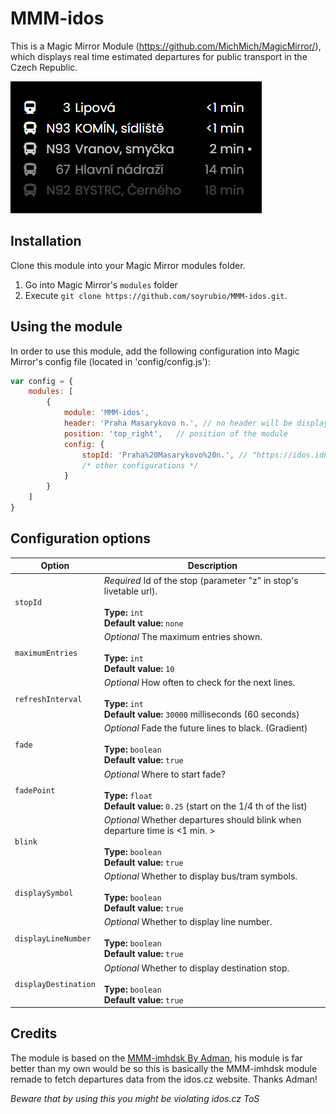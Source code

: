 # MMM-idos

This is a Magic Mirror Module (https://github.com/MichMich/MagicMirror/), which displays
real time estimated departures for public transport in the Czech Republic.


![screenshoot](img/screenshot.png)

## Installation

Clone this module into your Magic Mirror modules folder.
1. Go into Magic Mirror's `modules` folder 
2. Execute `git clone https://github.com/soyrubio/MMM-idos.git`.

## Using the module

In order to use this module, add the following configuration into Magic Mirror's config file (located in 'config/config.js'):

```js
var config = {
    modules: [
        {
            module: 'MMM-idos',
            header: 'Praha Masarykovo n.', // no header will be displayed if ommited 
            position: 'top_right',   // position of the module
            config: {
                stopId: 'Praha%20Masarykovo%20n.', // "https://idos.idnes.cz/vlakyautobusymhdvse/odjezdy/vysledky/?f=the_stop
                /* other configurations */
            }
        }
    ]
}
```

## Configuration options

| Option               | Description
|--------------------- |------------
| `stopId`             | *Required* Id of the stop (parameter "z" in stop's livetable url).<br><br> **Type:** `int` <br> **Default value:** `none`
| `maximumEntries`     | *Optional* The maximum entries shown. <br><br> **Type:** `int` <br> **Default value:** `10`
| `refreshInterval`    | *Optional* How often to check for the next lines. <br><br> **Type:** `int`<br> **Default value:** `30000` milliseconds (60 seconds)
| `fade`               | *Optional* Fade the future lines to black. (Gradient) <br><br> **Type:** `boolean`<br> **Default value:** `true`
| `fadePoint`          | *Optional* Where to start fade? <br><br> **Type:** `float`<br> **Default value:** `0.25` (start on the 1/4 th of the list)
| `blink`      | *Optional* Whether departures should blink when departure time is <1 min. > <br><br> **Type:** `boolean`<br> **Default value:** `true`
| `displaySymbol`      | *Optional* Whether to display bus/tram symbols. <br><br> **Type:** `boolean`<br> **Default value:** `true`
| `displayLineNumber`  | *Optional* Whether to display line number. <br><br> **Type:** `boolean`<br> **Default value:** `true`
| `displayDestination` | *Optional* Whether to display destination stop. <br><br> **Type:** `boolean`<br> **Default value:** `true`

## Credits
The module is based on the [MMM-imhdsk By Adman](https://github.com/Adman/MMM-imhdsk), his module is far better than my own would be so this is basically the MMM-imhdsk module remade to fetch departures data from the idos.cz website. Thanks Adman!

*Beware that by using this you might be violating idos.cz ToS*
